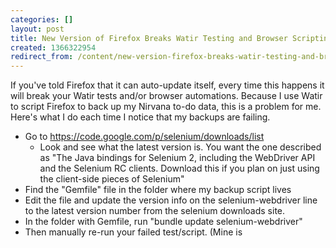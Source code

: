 ```yaml
---
categories: []
layout: post
title: New Version of Firefox Breaks Watir Testing and Browser Scripting
created: 1366322954
redirect_from: /content/new-version-firefox-breaks-watir-testing-and-browser-scripting
---
```

If you've told Firefox that it can auto-update itself, every time this happens it will break your Watir tests and/or browser automations.  Because I use Watir to script Firefox to back up my Nirvana to-do data, this is a problem for me.  Here's what I do each time I notice that my backups are failing.

* Go to https://code.google.com/p/selenium/downloads/list
    * Look and see what the latest version is.  You want the one described as "The Java bindings for Selenium 2, including the WebDriver API and the Selenium RC clients. Download this if you plan on just using the client-side pieces of Selenium"
* Find the "Gemfile" file in the folder where my backup script lives
* Edit the file and update the version info on the selenium-webdriver line to the latest version number from the selenium downloads site.
* In the folder with Gemfile, run "bundle update selenium-webdriver"
* Then manually re-run your failed test/script.  (Mine is 
